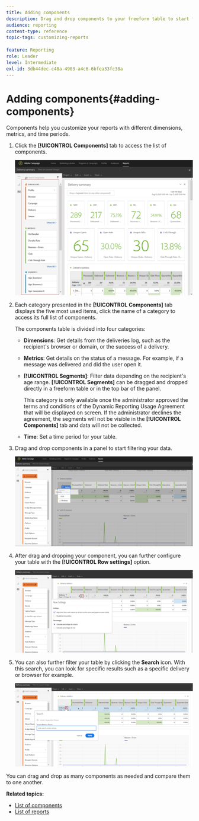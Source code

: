 ```yaml
---
title: Adding components
description: Drag and drop components to your freeform table to start filtering your data and building your report.
audience: reporting
content-type: reference
topic-tags: customizing-reports

feature: Reporting
role: Leader
level: Intermediate
exl-id: 3db44dec-c48a-4903-a4c6-6bfea33fc38a
---
```

# Adding components{#adding-components}

Components help you customize your reports with different dimensions, metrics, and time periods.

1. Click the **[!UICONTROL Components]** tab to access the list of components.

   ![](assets/dynamic_report_components.png)

1. Each category presented in the **[!UICONTROL Components]** tab displays the five most used items, click the name of a category to access its full list of components.

   The components table is divided into four categories:

    * **Dimensions**: Get details from the deliveries log, such as the recipient's browser or domain, or the success of a delivery.
    * **Metrics**: Get details on the status of a message. For example, if a message was delivered and did the user open it. 
    * **[!UICONTROL Segments]**: Filter data depending on the recipient's age range. **[!UICONTROL Segments]** can be dragged and dropped directly in a freeform table or in the top bar of the panel.

      This category is only available once the administrator approved the terms and conditions of the Dynamic Reporting Usage Agreement that will be displayed on screen. If the administrator declines the agreement, the segments will not be visible in the **[!UICONTROL Components]** tab and data will not be collected.
    
    * **Time**: Set a time period for your table.

1. Drag and drop components in a panel to start filtering your data.

   ![](assets/dynamic_report_components_2.png)

1. After drag and dropping your component, you can further configure your table with the **[!UICONTROL Row settings]** option.

   ![](assets/dynamic_report_components_3.png)

1. You can also further filter your table by clicking the **Search** icon. With this search, you can look for specific results such as a specific delivery or browser for example.

   ![](assets/dynamic_report_components_4.png)

You can drag and drop as many components as needed and compare them to one another.

**Related topics:**

* [List of components](../../reporting/using/list-of-components.md)
* [List of reports](../../reporting/using/defining-the-report-period.md)
